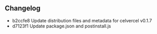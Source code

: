 ## Changelog
* b2ccfe8 Update distribution files and metadata for celvercel v0.1.7
* d7123f1 Update package.json and postinstall.js
